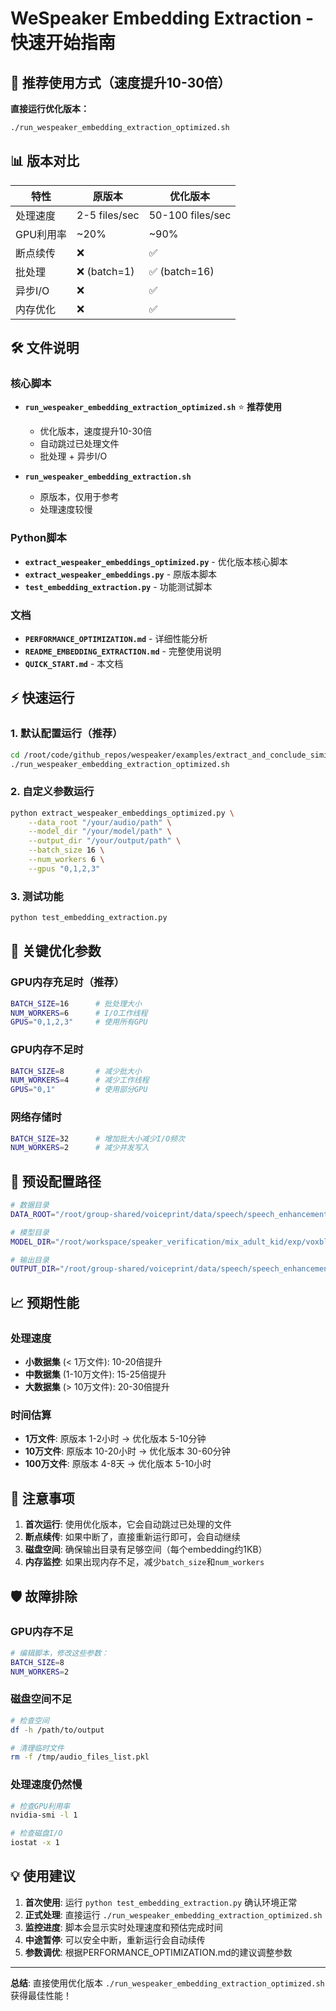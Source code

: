 # WeSpeaker Embedding Extraction - 快速开始指南

## 🚀 推荐使用方式（速度提升10-30倍）

**直接运行优化版本：**
```bash
./run_wespeaker_embedding_extraction_optimized.sh
```

## 📊 版本对比

| 特性 | 原版本 | 优化版本 |
|------|-------|---------|
| 处理速度 | 2-5 files/sec | 50-100 files/sec |
| GPU利用率 | ~20% | ~90% |
| 断点续传 | ❌ | ✅ |
| 批处理 | ❌ (batch=1) | ✅ (batch=16) |
| 异步I/O | ❌ | ✅ |
| 内存优化 | ❌ | ✅ |

## 🛠️ 文件说明

### 核心脚本
- **`run_wespeaker_embedding_extraction_optimized.sh`** ⭐ **推荐使用**
  - 优化版本，速度提升10-30倍
  - 自动跳过已处理文件
  - 批处理 + 异步I/O

- **`run_wespeaker_embedding_extraction.sh`** 
  - 原版本，仅用于参考
  - 处理速度较慢

### Python脚本
- **`extract_wespeaker_embeddings_optimized.py`** - 优化版本核心脚本
- **`extract_wespeaker_embeddings.py`** - 原版本脚本
- **`test_embedding_extraction.py`** - 功能测试脚本

### 文档
- **`PERFORMANCE_OPTIMIZATION.md`** - 详细性能分析
- **`README_EMBEDDING_EXTRACTION.md`** - 完整使用说明
- **`QUICK_START.md`** - 本文档

## ⚡ 快速运行

### 1. 默认配置运行（推荐）
```bash
cd /root/code/github_repos/wespeaker/examples/extract_and_conclude_similarities/v2
./run_wespeaker_embedding_extraction_optimized.sh
```

### 2. 自定义参数运行
```bash
python extract_wespeaker_embeddings_optimized.py \
    --data_root "/your/audio/path" \
    --model_dir "/your/model/path" \
    --output_dir "/your/output/path" \
    --batch_size 16 \
    --num_workers 6 \
    --gpus "0,1,2,3"
```

### 3. 测试功能
```bash
python test_embedding_extraction.py
```

## 🎯 关键优化参数

### GPU内存充足时（推荐）
```bash
BATCH_SIZE=16      # 批处理大小
NUM_WORKERS=6      # I/O工作线程
GPUS="0,1,2,3"     # 使用所有GPU
```

### GPU内存不足时
```bash
BATCH_SIZE=8       # 减少批大小
NUM_WORKERS=4      # 减少工作线程
GPUS="0,1"         # 使用部分GPU
```

### 网络存储时
```bash
BATCH_SIZE=32      # 增加批大小减少I/O频次
NUM_WORKERS=2      # 减少并发写入
```

## 🔧 预设配置路径

```bash
# 数据目录
DATA_ROOT="/root/group-shared/voiceprint/data/speech/speech_enhancement/audio_segments/merged_datasets_20250610_vad_segments"

# 模型目录
MODEL_DIR="/root/workspace/speaker_verification/mix_adult_kid/exp/voxblink2_samresnet100"

# 输出目录
OUTPUT_DIR="/root/group-shared/voiceprint/data/speech/speech_enhancement/audio_segments/merged_datasets_20250610_vad_segments/embeddings_wespeaker_samresnet/embeddings_individual"
```

## 📈 预期性能

### 处理速度
- **小数据集** (< 1万文件): 10-20倍提升
- **中数据集** (1-10万文件): 15-25倍提升  
- **大数据集** (> 10万文件): 20-30倍提升

### 时间估算
- **1万文件**: 原版本 1-2小时 → 优化版本 5-10分钟
- **10万文件**: 原版本 10-20小时 → 优化版本 30-60分钟
- **100万文件**: 原版本 4-8天 → 优化版本 5-10小时

## 🚨 注意事项

1. **首次运行**: 使用优化版本，它会自动跳过已处理的文件
2. **断点续传**: 如果中断了，直接重新运行即可，会自动继续
3. **磁盘空间**: 确保输出目录有足够空间（每个embedding约1KB）
4. **内存监控**: 如果出现内存不足，减少`batch_size`和`num_workers`

## 🛡️ 故障排除

### GPU内存不足
```bash
# 编辑脚本，修改这些参数：
BATCH_SIZE=8
NUM_WORKERS=2
```

### 磁盘空间不足
```bash
# 检查空间
df -h /path/to/output

# 清理临时文件
rm -f /tmp/audio_files_list.pkl
```

### 处理速度仍然慢
```bash
# 检查GPU利用率
nvidia-smi -l 1

# 检查磁盘I/O
iostat -x 1
```

## 💡 使用建议

1. **首次使用**: 运行 `python test_embedding_extraction.py` 确认环境正常
2. **正式处理**: 直接运行 `./run_wespeaker_embedding_extraction_optimized.sh`
3. **监控进度**: 脚本会显示实时处理速度和预估完成时间
4. **中途暂停**: 可以安全中断，重新运行会自动续传
5. **参数调优**: 根据PERFORMANCE_OPTIMIZATION.md的建议调整参数

---

**总结**: 直接使用优化版本 `./run_wespeaker_embedding_extraction_optimized.sh` 获得最佳性能！ 